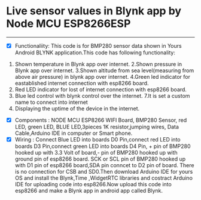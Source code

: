 # Live sensor values in Blynk app by Node MCU ESP8266ESP
-----------------------------------------------------------

-[x] Functionaliity: 
This code is for BMP280 sensor data shown in Yours Android BLYNK application.This code has following functionality:
1. Shown temperature in Blynk app over internet.
2.Shown pressure in Blynk app over internet.
3.Shown altitude from sea level(measuring from above air pressure) in blynk app over internet.
4.Green led indicator for eastablished internet connection with esp8266 board.
5. Red LED indicator for lost of internet connection with esp8266 board.
6. Blue led control with blynk control over the internet.
7.It is set a custom name to connect into internet
8. Displaying the uptime of the device in the internet.

-[x] Components : NODE MCU ESP8266 WIFI Board, BMP280 Sensor, red LED, green LED, BLUE LED,3pieces 1K resistor,jumping wires,
                  Data Cable,Arduino IDE in computer or Smart phone.
-[x] Wiring : Connect Blue LED into boards D0 Pin,connect red LED into boards D3 Pin,connect green LED into boards D4 Pin,
              + pin of BMP280 hooked up with 3.3 Volt of board,- pin of BMP280 hooked up with ground pin of esp8266 board.
              SCK or SCL pin of BMP280 hooked up with D1 pin of esp8266 board,SDA pin conncet to D2 pin of board.
              There is no connection for CSB and SD0.Then download Arduino IDE for yours OS and install the Blynk,Time ,WidgetRTC libraries and
              costract Arduino IDE for uploading code into esp8266.Now upload this code into esp8266 and make a Blynk app in android app called Blynk.
